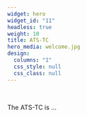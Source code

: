 ```yaml
---
widget: hero
widget_id: "11"
headless: true
weight: 10
title: ATS-TC
hero_media: welcome.jpg
design:
  columns: "1"
  css_style: null
  css_class: null
---
```

<br>

T﻿he ATS-TC is ...